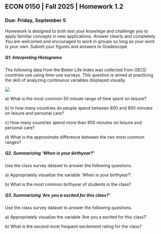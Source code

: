 

<div style="margin-top: -70px;"></div>

## ECON 0150 | Fall 2025 | Homework 1.2

### Due: Friday, September 5

Homework is designed to both test your knowlege and challenge you to apply familiar concepts in new applications. Answer clearly and completely. You are welcomed and encouraged to work in groups so long as your work is your own. Submit your figures and answers to Gradescope.



##### Q1. Interpreting Histograms

The following data from the Better Life Index was collected from OECD countries use using time-use surveys. This question is aimed at practicing the skill of analyzing continuous variables displayed visually. 

![](/Users/taylorjweidman/PROJECTS/tayweid.github.io/econ-0150/hw/hw-1-4/i/HW_1_0_Q1.png)

a) What is the most common 50 minute range of time spent on leisure?

b) In how many countries do people spend between 800 and 850 minutes on leisure and personal care?

c) How many countries spend more than 900 minutes on leisure and personal care?

d) What is the approximate difference between the two most common ranges?



##### Q2. Summarizing 'When is your birthyear?'

Use the class survey dataset to answer the following questions.

a) Appropriately visualize the variable 'When is your birthyear?'.

b) What is the most common birthyear of students in the class?



##### Q3. Summarizing 'Are you a excited for this class?'

Use the class survey dataset to answer the following questions.

a) Appropriately visualize the variable 'Are you a excited for this class?'.

b) What is the second most frequent excitement rating for the class?
